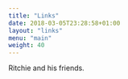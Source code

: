 ```yaml
---
title: "Links"
date: 2018-03-05T23:28:58+01:00
layout: "links"
menu: "main"
weight: 40
---
```


Ritchie and his friends.
